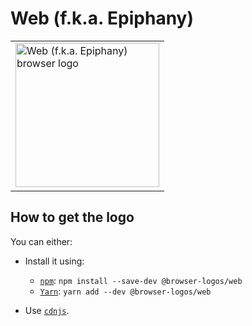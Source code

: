 Web (f.k.a. Epiphany)
=====================

<!-- markdownlint-disable line-length no-inline-html -->
<table>
    <tr height=240>
        <td>
            <a href="https://github.com/alrra/browser-logos/tree/83ef8c4fbbffb1ed56e41148252e08f95c75181b/src/web">
                <img width=230 src="https://raw.githubusercontent.com/alrra/browser-logos/83ef8c4fbbffb1ed56e41148252e08f95c75181b/src/web/web.svg?sanitize=true" alt="Web (f.k.a. Epiphany) browser logo">
            </a>
        </td>
    </tr>
</table>
<!-- markdownlint-enable line-length no-inline-html -->

How to get the logo
-------------------

You can either:

* Install it using:

  * [`npm`][npm]: `npm install --save-dev @browser-logos/web`
  * [`Yarn`][yarn]: `yarn add --dev @browser-logos/web`

* Use [`cdnjs`][cdnjs].

<!-- Link labels: -->

[cdnjs]: https://cdnjs.com/libraries/browser-logos
[npm]: https://www.npmjs.com/
[yarn]: https://yarnpkg.com/
